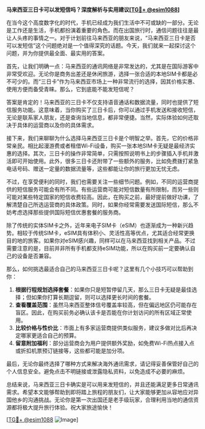 **马来西亚三日卡可以发短信吗？深度解析与实用建议[[TG💪+ @esim1088](https://t.me/s/esim1088)]**

在当今这个高度数字化的时代，手机已经成为我们生活中不可或缺的一部分。无论是工作还是生活，手机都扮演着重要的角色。而在出国旅行时，通信问题往往是最让人头疼的事情之一。对于计划前往马来西亚的朋友来说，“马来西亚三日卡是否可以发短信”这个问题绝对是一个值得深究的话题。今天，我们就来一起探讨这个问题，并为你提供最全面、最实用的答案。

首先，让我们明确一点：马来西亚的通讯网络是非常发达的，尤其是在国际游客中非常受欢迎。无论你是商务出差还是休闲旅游，选择一张合适的本地SIM卡都是必不可少的。而“三日卡”作为马来西亚市场上一种非常流行的选择，因其价格实惠、使用方便而备受青睐。那么，它到底能不能发短信呢？

答案是肯定的！马来西亚的三日卡不仅支持语音通话和数据流量，同时也提供了短信服务功能。这意味着，当你购买了三日卡后，你可以通过手机发送和接收短信，无论是联系家人朋友，还是查询当地信息，都非常便捷。当然，实际体验如何还取决于具体的运营商以及你的具体需求。

接下来，我们来聊聊为什么选择马来西亚三日卡是个明智之举。首先，它的价格非常亲民。相比起漫游费或者租借Wi-Fi设备，购买一张本地SIM卡无疑是最经济实惠的选择。其次，三日卡的操作非常简单，只需按照说明书上的步骤插入手机并激活即可开始使用。此外，很多三日卡还附带了一些额外的服务，比如免费拨打紧急电话号码、赠送一定量的数据流量等，这些都能让你的旅行更加无忧无虑。

不过，在享受便利的同时，我们也需要关注一些细节问题。例如，不同的运营商提供的短信服务可能会有所不同。有些运营商可能对短信数量有所限制，而另一些则可能对某些特定国家的短信收费较高。因此，在购买之前，最好提前做好功课，了解清楚自己所选运营商的具体政策。同时，如果你经常需要发送国际短信，那么不妨考虑选择那些提供国际短信优惠套餐的服务商。

除了传统的实体SIM卡之外，近年来电子SIM卡（eSIM）也逐渐成为一种新兴趋势。相较于传统SIM卡，eSIM具有体积小、灵活性高等优点，尤其适合经常更换目的地的旅客。如果你对eSIM感兴趣，同样可以在马来西亚找到相关产品。不过需要注意的是，目前并非所有手机都支持eSIM功能，所以在购买前一定要确认自己的设备是否兼容。

那么，如何挑选最适合自己的马来西亚三日卡呢？这里有几个小技巧可以帮助到你：

1. **根据行程规划选择套餐**：如果你只是短暂停留几天，那么三日卡无疑是最佳选择；但如果你打算长期逗留，则可以选择更长时间的套餐。
2. **查看覆盖范围**：虽然马来西亚整体信号覆盖率较高，但在偏远地区仍可能存在盲区。因此，在购买前务必确认该卡是否能在你计划访问的所有区域正常使用。
3. **比较价格与性价比**：市面上有多家运营商提供类似服务，建议多做对比后再决定哪家更适合自己的预算。
4. **留意附加福利**：部分运营商会为用户提供额外奖励，如免费Wi-Fi热点接入点或折扣机票预订链接等，这些都可能是加分项。

最后，无论你最终选择了哪种方式来解决海外通讯需求，请记得妥善保管好自己的个人信息安全。避免点击不明链接或泄露隐私资料，以免造成不必要的麻烦。

总结来说，马来西亚三日卡确实是可以用来发短信的，并且还能满足更多日常通讯需求。希望本文能够帮助到即将踏上旅程的朋友们，让大家能够更加从容地应对异国他乡的沟通挑战。无论你是第一次出国还是老手级玩家，合理利用当地的通信资源都将极大提升旅行体验。祝大家旅途愉快！

[[TG💪+ @esim1088](https://t.me/s/esim1088) ![Image](https://i.postimg.cc/4NQfJmqS/Snipaste-2025-05-13-00-14-12.png)]